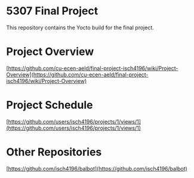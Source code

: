 # 5307 Final Project
This repository contains the Yocto build for the final project.
# Project Overview
[https://github.com/cu-ecen-aeld/final-project-isch4196/wiki/Project-Overview](https://github.com/cu-ecen-aeld/final-project-isch4196/wiki/Project-Overview)
# Project Schedule
[https://github.com/users/isch4196/projects/1/views/1](https://github.com/users/isch4196/projects/1/views/1)
# Other Repositories
[https://github.com/isch4196/balbot](https://github.com/isch4196/balbot)
